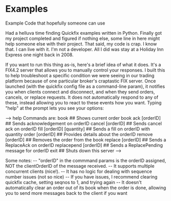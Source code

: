 # Examples
Example Code that hopefully someone can use

Had a helluva time finding Quickfix examples written in Python.  Finally got my project completed and figured if nothing else, some line in here might help someone else with their project.  That said, my code is crap.  I know that.  I can live with it.  I'm not a developer. All I did was stay at a Holiday Inn Express one night back in 2008.

If you want to run this thing as-is, here's a brief idea of what it does.  It's a FIX4.2 server that allows you to manually control your responses.  I built this to help troubleshoot a specific condition we were seeing in our trading platform because of one particular broker's craptastic FIX server.  Once launched (with the quickfix config file as a command-line param), it notifies you when clients connect and disconnect, and when they send orders, cancels, or replace requests.  It does not automatically respond to any of these, instead allowing you to react to these events how you want.  Typing "help" at the prompt lets you see your options:

--> help
 Commands are:
        book                       ## Shows current order book
        ack [orderID]              ## Sends acknowledgement on orderID
        cancel [orderID]           ## Sends cancel ack on orderID
        fill [orderID] [quantity]  ## Sends a fill on orderID with quantity
        order [orderID]            ## Provides details about the orderID
        remove [orderID]           ## Removes the order from the book
        replace [orderID]          ## Sends a ReplaceAck on orderID
        replacepend [orderID]      ## Sends a ReplacePending message for orderID
        exit                       ## Shuts down this server
-->

Some notes:
    -- "orderID" in the commmand params is the orderID assigned, NOT the clientOrderID of the message received.
    -- It supports multiple concurrent clients (nice!).
    -- It has no logic for dealing with sequence number issues (not so nice)
        -- If you have issues, I recommend clearing quickfix cache, setting seqnos to 1, and trying again
    -- It doesn't automatically clear an order out of its book when the order is done, 
            allowing you to send more messages back to the client if you want
